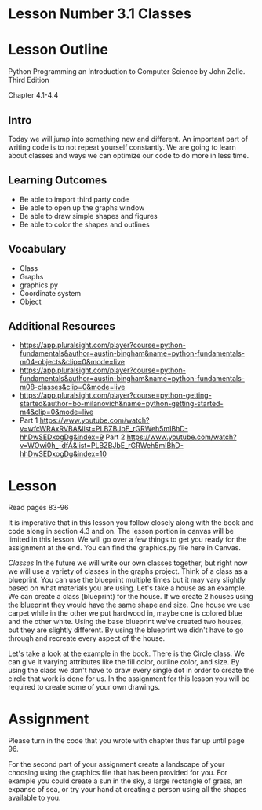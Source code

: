 # Lesson Number 3.1 Classes

# Lesson Outline #

Python Programming an Introduction to Computer Science by John Zelle. Third Edition

Chapter 4.1-4.4

## Intro ##

Today we will jump into something new and different. An important part of writing code is to not repeat yourself constantly. We are going to learn about classes and ways we can optimize our code to do more in less time.

## Learning Outcomes ##

- Be able to import third party code
- Be able to open up the graphs window
- Be able to draw simple shapes and figures
- Be able to color the shapes and outlines

## Vocabulary ##

- Class
- Graphs
- graphics.py
- Coordinate system
- Object

## Additional Resources ##

- https://app.pluralsight.com/player?course=python-fundamentals&author=austin-bingham&name=python-fundamentals-m04-objects&clip=0&mode=live
- https://app.pluralsight.com/player?course=python-fundamentals&author=austin-bingham&name=python-fundamentals-m08-classes&clip=0&mode=live
- https://app.pluralsight.com/player?course=python-getting-started&author=bo-milanovich&name=python-getting-started-m4&clip=0&mode=live
- Part 1 https://www.youtube.com/watch?v=wfcWRAxRVBA&list=PLBZBJbE_rGRWeh5mIBhD-hhDwSEDxogDg&index=9 Part 2 https://www.youtube.com/watch?v=WOwi0h_-dfA&list=PLBZBJbE_rGRWeh5mIBhD-hhDwSEDxogDg&index=10

# Lesson #

Read pages 83-96

It is imperative that in this lesson you follow closely along with the book and code along in section 4.3 and on. The lesson portion in canvas will be limited in this lesson. We will go over a few things to get you ready for the assignment at the end. You can find the graphics.py file here in Canvas.

*Classes* In the future we will write our own classes together, but right now we will use a variety of classes in the graphs project. Think of a class as a blueprint. You can use the blueprint multiple times but it may vary slightly based on what materials you are using. Let's take a house as an example. We can create a class (blueprint) for the house. If we create 2 houses using the blueprint they would have the same shape and size. One house we use carpet while in the other we put hardwood in, maybe one is colored blue and the other white. Using the base blueprint we've created two houses, but they are slightly different. By using the blueprint we didn't have to go through and recreate every aspect of the house. 

Let's take a look at the example in the book. There is the Circle class. We can give it varying attributes like the fill color, outline color, and size. By using the class we don't have to draw every single dot in order to create the circle that work is done for us. In the assignment for this lesson you will be required to create some of your own drawings.


# Assignment #

Please turn in the code that you wrote with chapter thus far up until page 96.

For the second part of your assignment create a landscape of your choosing using the graphics file that has been provided for you. For example you could create a sun in the sky, a large rectangle of grass, an expanse of sea, or try your hand at creating a person using all the shapes available to you. 

